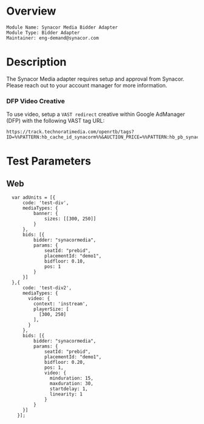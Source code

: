 # Overview

```
Module Name: Synacor Media Bidder Adapter
Module Type: Bidder Adapter
Maintainer: eng-demand@synacor.com
```

# Description

The Synacor Media adapter requires setup and approval from Synacor.
Please reach out to your account manager for more information.

### DFP Video Creative
To use video, setup a `VAST redirect` creative within Google AdManager (DFP) with the following VAST tag URL:

```
https://track.technoratimedia.com/openrtb/tags?ID=%%PATTERN:hb_cache_id_synacorm%%&AUCTION_PRICE=%%PATTERN:hb_pb_synacormedia%%
```

# Test Parameters

## Web
```
  var adUnits = [{
      code: 'test-div',
      mediaTypes: {
          banner: {
              sizes: [[300, 250]]
          }
      },
      bids: [{
          bidder: "synacormedia",
          params: {
              seatId: "prebid",
              placementId: "demo1",
              bidfloor: 0.10,
              pos: 1
          }
      }]
  },{
      code: 'test-div2',
      mediaTypes: {
        video: {
          context: 'instream',
          playerSize: [
            [300, 250]
          ],
        }
      },
      bids: [{
          bidder: "synacormedia",
          params: {
              seatId: "prebid",
              placementId: "demo1",
              bidfloor: 0.20,
              pos: 1,
              video: {
                minduration: 15,
                maxduration: 30,
                startdelay: 1,
                linearity: 1
              }
          }
      }]
    }];
```
